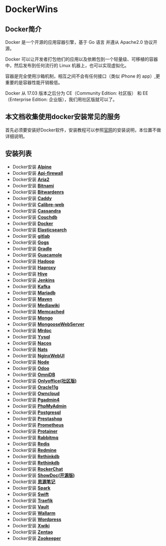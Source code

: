 # DockerWins #
## Docker简介 ##
Docker 是一个开源的应用容器引擎，基于 Go 语言 并遵从 Apache2.0 协议开源。

Docker 可以让开发者打包他们的应用以及依赖包到一个轻量级、可移植的容器中，然后发布到任何流行的 Linux 机器上，也可以实现虚拟化。

容器是完全使用沙箱机制，相互之间不会有任何接口（类似 iPhone 的 app）,更重要的是容器性能开销极低。

Docker 从 17.03 版本之后分为 CE（Community Edition: 社区版） 和 EE（Enterprise Edition: 企业版），我们用社区版就可以了。

## 本文档收集使用docker安装常见的服务 ##
首先必须要安装好Docker软件，安装教程可以参照[官网](https://www.docker.com/products/docker-desktop/)的安装说明，本位置不做详细说明。


## 安装列表 ##

- Docker安装 **[Alpine](./src/alpine.md)**
- Docker安装 **[Api-firewall](./src/api-firewall.md)**
- Docker安装 **[Aria2](./src/aria2.md)**
- Docker安装 **[Bitnami](./src/bitnami.md)**
- Docker安装 **[Bitwardenrs](./src/bitwardenrs.md)**
- Docker安装 **[Caddy](./src/caddy.md)**
- Docker安装 **[Calibre-web](./src/calibre-web.md)**
- Docker安装 **[Cassandra](./src/cassandra.md)**
- Docker安装 **[Couchdb](./src/couchdb.md)**
- Docker安装 **[Docker](./src/docker.md)**
- Docker安装 **[Elasticsearch](./src/elasticsearch.md)**
- Docker安装 **[gitlab](./src/gitlab.md)**
- Docker安装 **[Gogs](./src/gogs.md)**
- Docker安装 **[Gradle](./src/gitlab.md)**
- Docker安装 **[Guacamole](./src/guacamole.md)**
- Docker安装 **[Hadoop](./src/Hadoop.md)**
- Docker安装 **[Haproxy](./src/haproxy.md)**
- Docker安装 **[Hive](./src/hive.md)**
- Docker安装 **[Jenkins](./src/Jenkins.md)**
- Docker安装 **[Kafka](./src/kafka.md)**
- Docker安装 **[Mariadb](./src/mariadb.md)**
- Docker安装 **[Maven](./src/maven.md)**
- Docker安装 **[Mediawiki](./src/mediawiki.md)**
- Docker安装 **[Memcached](./src/memcached.md)**
- Docker安装 **[Mongo](./src/mongo.md)**
- Docker安装 **[MongooseWebServer](./src/Mongoose%20Web%20Server.md)**
- Docker安装 **[Mrdoc](./src/mrdoc.md)**
- Docker安装 **[Yysql](./src/mysql.md)**
- Docker安装 **[Nacos](./src/nacos.md)**
- Docker安装 **[Nats](./src/nats.md)**
- Docker安装 **[NginxWebUI](./src/nginxWebUI.md)**
- Docker安装 **[Node](./src/node.md)**
- Docker安装 **[Odoo](./src/odoo.md)**
- Docker安装 **[OmniDB](./src/omniDB.md)**
- Docker安装 **[Onlyoffice(社区版)](./src/onlyoffice.md)**
- Docker安装 **[Oracle11g](./src/oracle11g.md)**
- Docker安装 **[Owncloud](./src/owncloud.md)**
- Docker安装 **[Pgadmin4](./src/pgadmin4.md)**
- Docker安装 **[PhpMyAdmin](./src/phpmyadmin.md)**
- Docker安装 **[Postgresql](./src/postgresql.md)**
- Docker安装 **[Prestashop](./src/prestashop.md)**
- Docker安装 **[Prometheus](./src/prometheus.md)**
- Docker安装 **[Protainer](./src/protainer.md)**
- Docker安装 **[Rabbitmq](./src/rabbitmq.md)**
- Docker安装 **[Redis](./src/redis.md)**
- Docker安装 **[Redmine](./src/redmine.md)**
- Docker安装 **[Rethinkdb](./src/rethinkdb.md)**
- Docker安装 **[Rethinkdb](./src/rethinkdb.md)**
- Docker安装 **[RockerChat](./src/rockerChat.md)**
- Docker安装 **[ShowDoc(开源版)](./src/showDoc.md)**
- Docker安装 **[思源笔记](./src/siyuan.md)**
- Docker安装 **[Spark](./src/spark.md)**
- Docker安装 **[Swift](./src/swift.md)**
- Docker安装 **[Traefik](./src/traefik.md)**
- Docker安装 **[Vault](./src/vault.md)**
- Docker安装 **[Wallarm](./src/wallarm.md)**
- Docker安装 **[Wordpress](./src/wordpress.md)**
- Docker安装 **[Xwiki](./src/xwiki.md)**
- Docker安装 **[Zentao](./src/zentao.md)**
- Docker安装 **[Zookeeper](./src/zookeeper.md)**
